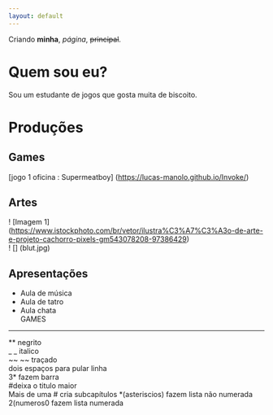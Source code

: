 ```yaml
---
layout: default
---
```


Criando **minha**, _página_, ~~principal~~.

# Quem sou eu?  
Sou um estudante de jogos que gosta muita de biscoito.

# Produções

## Games

[jogo 1 oficina : Supermeatboy] (https://lucas-manolo.github.io/Invoke/)

## Artes  
! [Imagem 1] (https://www.istockphoto.com/br/vetor/ilustra%C3%A7%C3%A3o-de-arte-e-projeto-cachorro-pixels-gm543078208-97386429)  
! [] (blut.jpg)

## Apresentações
* Aula de música  
* Aula de tatro  
* Aula chata  
GAMES






* * *

** negrito  
_ _ italico  
~~ ~~ traçado  
   dois espaços para pular linha  
3* fazem barra  
#deixa o titulo maior  
Mais de uma # cria subcapítulos
*(asteriscios) fazem lista não numerada  
2(numeros0 fazem lista numerada
